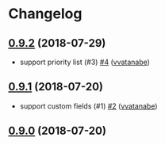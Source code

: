 # Changelog

## [0.9.2](https://github.com/vvatanabe/go-backlog/compare/0.9.1...0.9.2) (2018-07-29)

* support priority list (#3) [#4](https://github.com/vvatanabe/go-backlog/pull/4) ([vvatanabe](https://github.com/vvatanabe))

## [0.9.1](https://github.com/vvatanabe/go-backlog/compare/0.9.0...0.9.1) (2018-07-20)

* support custom fields (#1) [#2](https://github.com/vvatanabe/go-backlog/pull/2) ([vvatanabe](https://github.com/vvatanabe))

## [0.9.0](https://github.com/vvatanabe/go-backlog/compare/b84494009549...0.9.0) (2018-07-20)

